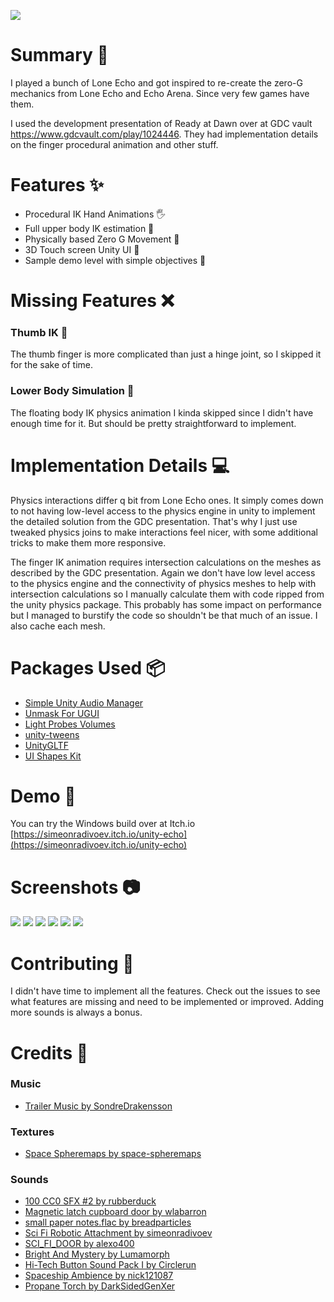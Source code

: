 ![](https://img.itch.zone/aW1nLzE2NDYwNTcyLnBuZw==/original/NTqf4g.png)

# Summary 📝

I played a bunch of Lone Echo and got inspired to re-create the zero-G mechanics from Lone Echo and Echo Arena. Since very few games have them.

I used the development presentation of Ready at Dawn over at GDC vault https://www.gdcvault.com/play/1024446. They had implementation details on the finger procedural animation and other stuff.

# Features ✨

- Procedural IK Hand Animations 🖐️
- Full upper body IK estimation 🔎
- Physically based Zero G Movement 🌌
- 3D Touch screen Unity UI 📱
- Sample demo level with simple objectives 🎯

# Missing Features ❌

### Thumb IK 🤚

The thumb finger is more complicated than just a hinge joint, so I skipped it for the sake of time.

### Lower Body Simulation 👜

The floating body IK physics animation I kinda skipped since I didn't have enough time for it. But should be pretty straightforward to implement.

# Implementation Details 💻

Physics interactions differ q bit from Lone Echo ones. It simply comes down to not having low-level access to the physics engine in unity to implement the detailed solution from the GDC presentation. That's why I just use tweaked physics joins to make interactions feel nicer, with some additional tricks to make them more responsive.

The finger IK animation requires intersection calculations on the meshes as described by the GDC presentation. Again we don't have low level access to the physics engine and the connectivity of physics meshes to help with intersection calculations so I manually calculate them with code ripped from the unity physics package. This probably has some impact on performance but I managed to burstify the code so shouldn't be that much of an issue. I also cache each mesh.

# Packages Used 📦

- [Simple Unity Audio Manager](https://github.com/jackyyang09/Simple-Unity-Audio-Manager)
- [Unmask For UGUI](https://github.com/mob-sakai/UnmaskForUGUI)
- [Light Probes Volumes](https://github.com/laurenth-personal/LightingTools.LightProbesVolumes)
- [unity-tweens](https://github.com/jeffreylanters/unity-tweens)
- [UnityGLTF](https://github.com/KhronosGroup/UnityGLTF)
- [UI Shapes Kit](https://github.com/thisotherthing/ui-shapes-kit)

# Demo 🎉

You can try the Windows build over at Itch.io [https://simeonradivoev.itch.io/unity-echo](https://simeonradivoev.itch.io/unity-echo)

# Screenshots 📷

![](https://img.itch.zone/aW1hZ2UvMjc1ODMzNS8xNjQ2MDA4OS5wbmc=/original/XVD4OX.png)
![](https://img.itch.zone/aW1hZ2UvMjc1ODMzNS8xNjQ2MDA4Ny5wbmc=/original/oYyahs.png)
![](https://img.itch.zone/aW1hZ2UvMjc1ODMzNS8xNjQ2MDA4Ni5wbmc=/original/SouppL.png)
![](https://img.itch.zone/aW1hZ2UvMjc1ODMzNS8xNjQ2MDA5MC5wbmc=/original/r9%2Finc.png)
![](https://img.itch.zone/aW1hZ2UvMjc1ODMzNS8xNjQ2MDA4OC5wbmc=/original/Qw1Q%2Fw.png)
![](https://img.itch.zone/aW1hZ2UvMjc1ODMzNS8xNjQ2MDA5MS5wbmc=/original/aiV0RC.png)

# Contributing 🤝

I didn't have time to implement all the features. Check out the issues to see what features are missing and need to be implemented or improved. Adding more sounds is always a bonus.

# Credits 🙏

### Music
- [Trailer Music by SondreDrakensson](https://freesound.org/people/SondreDrakensson/sounds/368796/)

### Textures
- [Space Spheremaps by space-spheremaps](https://space-spheremaps.itch.io/space-spheremaps)

### Sounds

- [100 CC0 SFX #2 by rubberduck](https://opengameart.org/content/100-cc0-sfx-2)
- [Magnetic latch cupboard door by wlabarron](https://freesound.org/people/wlabarron/sounds/509112/)
- [small paper notes.flac by breadparticles](https://freesound.org/people/breadparticles/sounds/657829/)
- [Sci Fi Robotic Attachment by simeonradivoev](https://freesound.org/people/simeonradivoev/sounds/740218/)
- [SCI_FI_DOOR by alexo400](https://freesound.org/people/alexo400/sounds/543404/)
- [Bright And Mystery by Lumamorph](https://freesound.org/people/Lumamorph/sounds/669503/)
- [Hi-Tech Button Sound Pack I by Circlerun](https://opengameart.org/content/hi-tech-button-sound-pack-i-non-themed)
- [Spaceship Ambience  by nick121087](https://freesound.org/people/nick121087/sounds/234316/)
- [Propane Torch by DarkSidedGenXer](https://freesound.org/people/DarkSidedGenXer/sounds/654360/)

